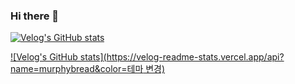 ### Hi there 👋

[![Velog's GitHub stats](https://velog-readme-stats.vercel.app/api/badge?name=murphybread)](https://velog.io/@mcbible) 

[![Velog's GitHub stats](https://velog-readme-stats.vercel.app/api?name=murphybread&color=테마 변경)](https://velog.io/@murphybread)
<!--
**murphybread/murphybread** is a ✨ _special_ ✨ repository because its `README.md` (this file) appears on your GitHub profile.

Here are some ideas to get you started:

- 🔭 I’m currently working on ...
- 🌱 I’m currently learning ...
- 👯 I’m looking to collaborate on ...
- 🤔 I’m looking for help with ...
- 💬 Ask me about ...
- 📫 How to reach me: ...
- 😄 Pronouns: ...
- ⚡ Fun fact: ...
-->

